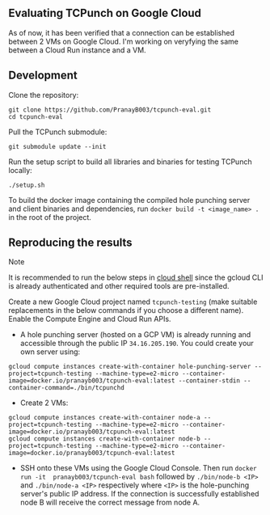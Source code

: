 ## Evaluating TCPunch on Google Cloud

As of now, it has been verified that a connection can be established between 2
VMs on Google Cloud. I'm working on veryfying the same between a Cloud Run
instance and a VM.

## Development

Clone the repository:
```
git clone https://github.com/PranayB003/tcpunch-eval.git
cd tcpunch-eval
```

Pull the TCPunch submodule:
```
git submodule update --init
```

Run the setup script to build all libraries and binaries for testing TCPunch
locally:
```
./setup.sh
```

To build the docker image containing the compiled hole punching server and
client binaries and dependencies, run `docker build -t <image_name> .` in the
root of the project.

## Reproducing the results

> [!NOTE]
> It is recommended to run the below steps in 
[cloud shell](https://cloud.google.com/shell) since the gcloud CLI is already
authenticated and other required tools are pre-installed.

Create a new Google Cloud project named `tcpunch-testing` (make suitable
replacements in the below commands if you choose a different name). Enable the
Compute Engine and Cloud Run APIs.

- A hole punching server (hosted on a GCP VM) is already running and accessible
through the public IP `34.16.205.190`. You could create your own server using:
```
gcloud compute instances create-with-container hole-punching-server --project=tcpunch-testing --machine-type=e2-micro --container-image=docker.io/pranayb003/tcpunch-eval:latest --container-stdin --container-command=./bin/tcpunchd
```
- Create 2 VMs:
```
gcloud compute instances create-with-container node-a --project=tcpunch-testing --machine-type=e2-micro --container-image=docker.io/pranayb003/tcpunch-eval:latest
gcloud compute instances create-with-container node-b --project=tcpunch-testing --machine-type=e2-micro --container-image=docker.io/pranayb003/tcpunch-eval:latest
```
- SSH onto these VMs using the Google Cloud Console. Then run `docker run -it 
pranayb003/tcpunch-eval bash` followed by `./bin/node-b <IP>` and `./bin/node-a
<IP>` respectively where `<IP>` is the hole-punching server's public IP address.
If the connection is successfully established node B will receive the correct 
message from node A.
